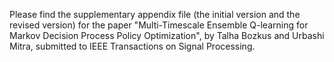 Please find the supplementary appendix file (the initial version and the revised version) for the paper "Multi-Timescale Ensemble Q-learning for Markov Decision Process Policy Optimization", by Talha Bozkus and Urbashi Mitra, submitted to IEEE Transactions on Signal Processing.
